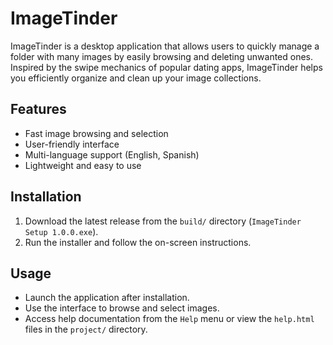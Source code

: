 # ImageTinder

ImageTinder is a desktop application that allows users to quickly manage a folder with many images by easily browsing and deleting unwanted ones. Inspired by the swipe mechanics of popular dating apps, ImageTinder helps you efficiently organize and clean up your image collections.

## Features
- Fast image browsing and selection
- User-friendly interface
- Multi-language support (English, Spanish)
- Lightweight and easy to use

## Installation
1. Download the latest release from the `build/` directory (`ImageTinder Setup 1.0.0.exe`).
2. Run the installer and follow the on-screen instructions.

## Usage
- Launch the application after installation.
- Use the interface to browse and select images.
- Access help documentation from the `Help` menu or view the `help.html` files in the `project/` directory.
